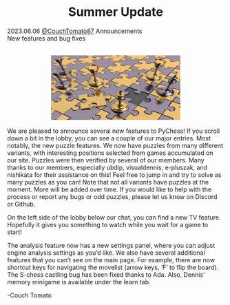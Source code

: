 <h1 align="center">Summer Update</h1>
<div class="meta-headline">
    <div class= "meta">
        <span class="text">2023.06.06</span>
        <span class="text"><a href="/@/CouchTomato87">@CouchTomato87</a></span>
        <span class="text">Announcements</span>
    </div>
    <div class= "headline">New features and bug fixes</div>
</div>
</br>

<p align="center">
  <img src="https://github.com/gbtami/pychess-variants/blob/master/static/images/puzzles.jpg" width="300" height="150">
</p>

We are pleased to announce several new features to PyChess! If you scroll down a bit in the lobby, you can see a couple of our major entries. Most notably, the new puzzle features. We now have puzzles from many different variants, with interesting positions selected from games accumulated on our site. Puzzles were then verified by several of our members. Many thanks to our members, especially ubdip, visualdennis, e-pluszak, and nishikata for their assistance on this! Feel free to jump in and try to solve as many puzzles as you can! Note that not all variants have puzzles at the moment. More will be added over time. If you would like to help with the process or report any bugs or odd puzzles, please let us know on Discord or Github.

On the left side of the lobby below our chat, you can find a new TV feature. Hopefully it gives you something to watch while you wait for a game to start!

The analysis feature now has a new settings panel, where you can adjust engine analysis settings as you’d like. We also have several additional features that you can’t see on the main page. For example, there are now shortcut keys for navigating the movelist (arrow keys, ‘F’ to flip the board). The S-chess castling bug has been fixed thanks to Ada. Also, Dennis’ memory minigame is available under the learn tab.

-Couch Tomato
